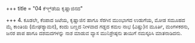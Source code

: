 +++
title = "04 ಕೆಞ್ಜೆಡೆಯ ಕೃಷ್ಣಾಜಿನದ"

+++
4. ಕೂಡಲೇ, ಕೆಂಪಾದ ಜಟೆಯ, ಕೃಷ್ಣಾಜಿನ ಹಾಗೂ ಸೆರಗಿನ ಮುಂಭಾಗದ ಉಡುಗೆಯ, ಮೋಡ ಸಮೂಹದ ಮೈ ಕಾಂತಿಯ (ಮೇಘಶ್ಯಾಮನ), ಕಂದು ಬಣ್ಣದ ನೀಳವಾದ ಗಡ್ಡದ ಕಮಲ ನಾಭ (ವಿಷ್ಣು)ನ ಮೂರ್ತಿ, ಮಂಗಳಕರನು, ಜನರ ಪಾಪ ಹಾಗೂ ದಶಮದಗಳನ್ನು ನಾಶ ಮಾಡುವ ವ್ಯಾಸ ಮುನಿಶ್ರೇಷ್ಠನು ತಾಯಿಗೆ ನಮಸ್ಕರಿಸಿ ಮಾತನಾಡಿದನು.